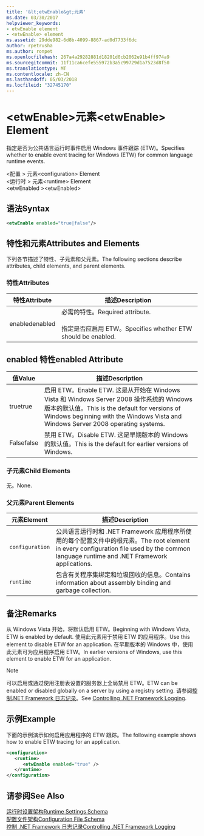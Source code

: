 ```yaml
---
title: '&lt;etwEnable&gt;元素'
ms.date: 03/30/2017
helpviewer_keywords:
- etwEnable element
- <etwEnable> element
ms.assetid: 29dde982-6d8b-4099-8867-ad0d7733f6dc
author: rpetrusha
ms.author: ronpet
ms.openlocfilehash: 267a4a29282881d18201d0cb2062e91b4ff974a9
ms.sourcegitcommit: 11f11ca6cefe555972b3a5c99729d1a7523d8f50
ms.translationtype: MT
ms.contentlocale: zh-CN
ms.lasthandoff: 05/03/2018
ms.locfileid: "32745170"
---
```

# <a name="ltetwenablegt-element"></a><span data-ttu-id="3f14f-102">&lt;etwEnable&gt;元素</span><span class="sxs-lookup"><span data-stu-id="3f14f-102">&lt;etwEnable&gt; Element</span></span>
<span data-ttu-id="3f14f-103">指定是否为公共语言运行时事件启用 Windows 事件跟踪 (ETW)。</span><span class="sxs-lookup"><span data-stu-id="3f14f-103">Specifies whether to enable event tracing for Windows (ETW) for common language runtime events.</span></span>  
  
 <span data-ttu-id="3f14f-104">\<配置 > 元素</span><span class="sxs-lookup"><span data-stu-id="3f14f-104">\<configuration> Element</span></span>  
<span data-ttu-id="3f14f-105">\<运行时 > 元素</span><span class="sxs-lookup"><span data-stu-id="3f14f-105">\<runtime> Element</span></span>  
<span data-ttu-id="3f14f-106">\<etwEnabled ></span><span class="sxs-lookup"><span data-stu-id="3f14f-106">\<etwEnabled></span></span>  
  
## <a name="syntax"></a><span data-ttu-id="3f14f-107">语法</span><span class="sxs-lookup"><span data-stu-id="3f14f-107">Syntax</span></span>  
  
```xml  
<etwEnable enabled="true|false"/>  
```  
  
## <a name="attributes-and-elements"></a><span data-ttu-id="3f14f-108">特性和元素</span><span class="sxs-lookup"><span data-stu-id="3f14f-108">Attributes and Elements</span></span>  
 <span data-ttu-id="3f14f-109">下列各节描述了特性、子元素和父元素。</span><span class="sxs-lookup"><span data-stu-id="3f14f-109">The following sections describe attributes, child elements, and parent elements.</span></span>  
  
### <a name="attributes"></a><span data-ttu-id="3f14f-110">特性</span><span class="sxs-lookup"><span data-stu-id="3f14f-110">Attributes</span></span>  
  
|<span data-ttu-id="3f14f-111">特性</span><span class="sxs-lookup"><span data-stu-id="3f14f-111">Attribute</span></span>|<span data-ttu-id="3f14f-112">描述</span><span class="sxs-lookup"><span data-stu-id="3f14f-112">Description</span></span>|  
|---------------|-----------------|  
|<span data-ttu-id="3f14f-113">enabled</span><span class="sxs-lookup"><span data-stu-id="3f14f-113">enabled</span></span>|<span data-ttu-id="3f14f-114">必需的特性。</span><span class="sxs-lookup"><span data-stu-id="3f14f-114">Required attribute.</span></span><br /><br /> <span data-ttu-id="3f14f-115">指定是否应启用 ETW。</span><span class="sxs-lookup"><span data-stu-id="3f14f-115">Specifies whether ETW should be enabled.</span></span>|  
  
## <a name="enabled-attribute"></a><span data-ttu-id="3f14f-116">enabled 特性</span><span class="sxs-lookup"><span data-stu-id="3f14f-116">enabled Attribute</span></span>  
  
|<span data-ttu-id="3f14f-117">值</span><span class="sxs-lookup"><span data-stu-id="3f14f-117">Value</span></span>|<span data-ttu-id="3f14f-118">描述</span><span class="sxs-lookup"><span data-stu-id="3f14f-118">Description</span></span>|  
|-----------|-----------------|  
|<span data-ttu-id="3f14f-119">true</span><span class="sxs-lookup"><span data-stu-id="3f14f-119">true</span></span>|<span data-ttu-id="3f14f-120">启用 ETW。</span><span class="sxs-lookup"><span data-stu-id="3f14f-120">Enable ETW.</span></span> <span data-ttu-id="3f14f-121">这是从开始在 Windows Vista 和 Windows Server 2008 操作系统的 Windows 版本的默认值。</span><span class="sxs-lookup"><span data-stu-id="3f14f-121">This is the default for versions of Windows beginning with the Windows Vista and Windows Server 2008 operating systems.</span></span>|  
|<span data-ttu-id="3f14f-122">False</span><span class="sxs-lookup"><span data-stu-id="3f14f-122">false</span></span>|<span data-ttu-id="3f14f-123">禁用 ETW。</span><span class="sxs-lookup"><span data-stu-id="3f14f-123">Disable ETW.</span></span> <span data-ttu-id="3f14f-124">这是早期版本的 Windows 的默认值。</span><span class="sxs-lookup"><span data-stu-id="3f14f-124">This is the default for earlier versions of Windows.</span></span>|  
  
### <a name="child-elements"></a><span data-ttu-id="3f14f-125">子元素</span><span class="sxs-lookup"><span data-stu-id="3f14f-125">Child Elements</span></span>  
 <span data-ttu-id="3f14f-126">无。</span><span class="sxs-lookup"><span data-stu-id="3f14f-126">None.</span></span>  
  
### <a name="parent-elements"></a><span data-ttu-id="3f14f-127">父元素</span><span class="sxs-lookup"><span data-stu-id="3f14f-127">Parent Elements</span></span>  
  
|<span data-ttu-id="3f14f-128">元素</span><span class="sxs-lookup"><span data-stu-id="3f14f-128">Element</span></span>|<span data-ttu-id="3f14f-129">描述</span><span class="sxs-lookup"><span data-stu-id="3f14f-129">Description</span></span>|  
|-------------|-----------------|  
|`configuration`|<span data-ttu-id="3f14f-130">公共语言运行时和 .NET Framework 应用程序所使用的每个配置文件中的根元素。</span><span class="sxs-lookup"><span data-stu-id="3f14f-130">The root element in every configuration file used by the common language runtime and .NET Framework applications.</span></span>|  
|`runtime`|<span data-ttu-id="3f14f-131">包含有关程序集绑定和垃圾回收的信息。</span><span class="sxs-lookup"><span data-stu-id="3f14f-131">Contains information about assembly binding and garbage collection.</span></span>|  
  
## <a name="remarks"></a><span data-ttu-id="3f14f-132">备注</span><span class="sxs-lookup"><span data-stu-id="3f14f-132">Remarks</span></span>  
 <span data-ttu-id="3f14f-133">从 Windows Vista 开始，将默认启用 ETW。</span><span class="sxs-lookup"><span data-stu-id="3f14f-133">Beginning with Windows Vista, ETW is enabled by default.</span></span> <span data-ttu-id="3f14f-134">使用此元素用于禁用 ETW 的应用程序。</span><span class="sxs-lookup"><span data-stu-id="3f14f-134">Use this element to disable ETW for an application.</span></span> <span data-ttu-id="3f14f-135">在早期版本的 Windows 中，使用此元素可为应用程序启用 ETW。</span><span class="sxs-lookup"><span data-stu-id="3f14f-135">In earlier versions of Windows, use this element to enable ETW for an application.</span></span>  
  
> [!NOTE]
>  <span data-ttu-id="3f14f-136">可以启用或通过使用注册表设置的服务器上全局禁用 ETW。</span><span class="sxs-lookup"><span data-stu-id="3f14f-136">ETW can be enabled or disabled globally on a server by using a registry setting.</span></span> <span data-ttu-id="3f14f-137">请参阅[控制.NET Framework 日志记录](../../../../../docs/framework/performance/controlling-logging.md)。</span><span class="sxs-lookup"><span data-stu-id="3f14f-137">See [Controlling .NET Framework Logging](../../../../../docs/framework/performance/controlling-logging.md).</span></span>  
  
## <a name="example"></a><span data-ttu-id="3f14f-138">示例</span><span class="sxs-lookup"><span data-stu-id="3f14f-138">Example</span></span>  
 <span data-ttu-id="3f14f-139">下面的示例演示如何启用应用程序的 ETW 跟踪。</span><span class="sxs-lookup"><span data-stu-id="3f14f-139">The following example shows how to enable ETW tracing for an application.</span></span>  
  
```xml  
<configuration>  
   <runtime>  
      <etwEnable enabled="true" />  
   </runtime>  
</configuration>  
```  
  
## <a name="see-also"></a><span data-ttu-id="3f14f-140">请参阅</span><span class="sxs-lookup"><span data-stu-id="3f14f-140">See Also</span></span>  
 [<span data-ttu-id="3f14f-141">运行时设置架构</span><span class="sxs-lookup"><span data-stu-id="3f14f-141">Runtime Settings Schema</span></span>](../../../../../docs/framework/configure-apps/file-schema/runtime/index.md)  
 [<span data-ttu-id="3f14f-142">配置文件架构</span><span class="sxs-lookup"><span data-stu-id="3f14f-142">Configuration File Schema</span></span>](../../../../../docs/framework/configure-apps/file-schema/index.md)  
 [<span data-ttu-id="3f14f-143">控制 .NET Framework 日志记录</span><span class="sxs-lookup"><span data-stu-id="3f14f-143">Controlling .NET Framework Logging</span></span>](../../../../../docs/framework/performance/controlling-logging.md)

